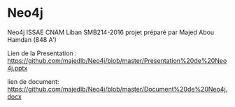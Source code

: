 # Neo4j
Neo4j
ISSAE CNAM Liban SMB214-2016 projet préparé par Majed Abou Hamdan (848 A')

Lien de la Presentation : https://github.com/majedlb/Neo4j/blob/master/Presentation%20de%20Neo4j.pptx

lien de document: https://github.com/majedlb/Neo4j/blob/master/Document%20de%20Neo4j.docx
